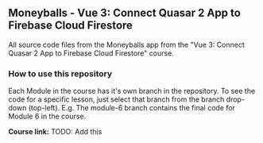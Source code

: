 ## Moneyballs - Vue 3: Connect Quasar 2 App to Firebase Cloud Firestore
All source code files from the Moneyballs app from the "Vue 3: Connect Quasar 2 App to Firebase Cloud Firestore" course.

### How to use this repository

Each Module in the course has it's own branch in the repository. To see the code for a specific lesson, just select that branch from the branch drop-down (top-left). E.g. The module-6 branch contains the final code for Module 6 in the course.

**Course link:** TODO: Add this

